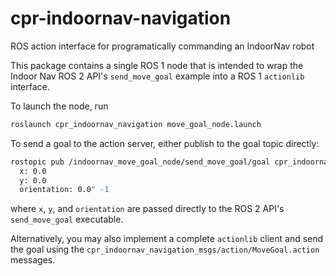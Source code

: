 # cpr-indoornav-navigation
ROS action interface for programatically commanding an IndoorNav robot

This package contains a single ROS 1 node that is intended to wrap the Indoor Nav ROS 2 API's
`send_move_goal` example into a ROS 1 `actionlib` interface.

To launch the node, run
```bash
roslaunch cpr_indoornav_navigation move_goal_node.launch
```

To send a goal to the action server, either publish to the goal topic directly:
```bash
rostopic pub /indoornav_move_goal_node/send_move_goal/goal cpr_indoornav_navigation_msgs/MoveGoalActionGoal goal:
  x: 0.0
  y: 0.0
  orientation: 0.0" -1
```
where `x`, `y`, and `orientation` are passed directly to the ROS 2 API's `send_move_goal` executable.

Alternatively, you may also implement a complete `actionlib` client and send the goal using the
`cpr_indoornav_navigation_msgs/action/MoveGoal.action` messages.